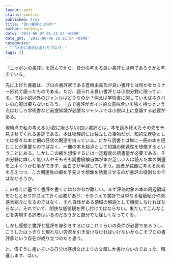 ```yaml
---
layout: post
status: publish
published: true
title: "良い書評とは何か"
author: kunimiya
date: '2013-06-07 01:11:54 +0900'
date_gmt: '2013-06-06 16:11:54 +0900'
categories:
- "『状況に埋め込まれたブログ』"
tags: []
---
```

<p>『<a href="http://www.amazon.co.jp/exec/obidos/ASIN/4334036198/dhatenanejpkuni-22/ref=nosim/" name="amazletlink" target="_blank">ニッポンの書評</a>』を読んでから、自分の考える良い書評とは何であろうかと考えている。</p>
<p>先に上げた書籍は、プロの書評家である豊崎由美氏が良い書評とは何かをセミナー形式で語ったものである。ただ、語られる良い書評とは小説分野に限っている。では小説以外のジャンルはどうなのか？例えば学術書に関していえばネタバレの心配は要らないだろう。一方で書評がガイド的な意味合いを強く持つという点はむしろ学術書など前提知識が必要なジャンルでは小説以上に意識する必要がある。</p>
<p>現時点で私の考える(小説に限らない)良い書評とは、本を読み終えたその先を予見させてくれる書評である。本は物理的には独立した事物だが、知的生産物としては様々な本と網の目状の関連を持っている。だから読書とは単に一冊の本を読むことが重要なのではなく、一冊の本を起点として知識の関連性を想像するということにある。しかしこの網を想像するには一定程度の読書量が必要である。その分野に詳しく無い人やそもそも読書経験自体がまだ乏しい人は読んだ本の関連を上手くつかむ事ができず、面白さが半減してしまう。読者が独自に考える余地を与えつつ、この関連性の網を予見させ想像を誘発させるのが書評の役割なのではなかろうか。</p>
<p>この考えに基づく書評を書くにはなかなか難しい。まず評価対象の本の周辺領域をひととおり押さえておく必要があり、そのうえで書評では単なる粗筋紹介や関連本紹介になるのではなく、それ自体がある領域の解説として機能しなければならない。それでいて、明快な価値観を押し付けてはならない。果たしてこんなことを実現する評者はいるのだろうかと自分でも怪しくなってくる。</p>
<p>しかし感想と書評と批評を線引きするにはこれぐらいの条件が必要であろうし、こうしたはっきりと現れない労苦を引き受けなければいけないからこそプロの書評家という存在が成り立つのだと思う。</p>
<p>と、偉そうに書いている自分は感想文止まりの文章しか書けないのであった。精進します、はい。</p>
